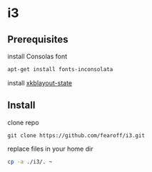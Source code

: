 # i3

## Prerequisites

install Consolas font
```bash
apt-get install fonts-inconsolata
```

install
[xkblayout-state](https://github.com/nonpop/xkblayout-state)

## Install

clone repo

```git
git clone https://github.com/fearoff/i3.git
```

replace files in your home dir

```bash
cp -a ./i3/. ~
```
